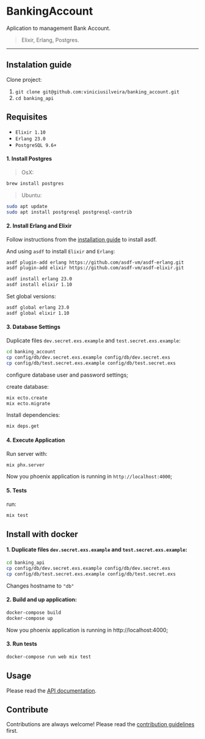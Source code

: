 # BankingAccount

Aplication to management Bank Account.

> Elixir, Erlang, Postgres.

---


## Instalation guide

Clone project:
  1. `git clone git@github.com:viniciusilveira/banking_account.git`
  2. `cd banking_api`

## Requisites

- `Elixir 1.10`
- `Erlang 23.0`
- `PostgreSQL 9.6+`

#### 1. Install Postgres

> OsX:

  ```bash
  brew install postgres
  ```

> Ubuntu:

  ```bash
  sudo apt update
  sudo apt install postgresql postgresql-contrib
  ```

#### 2. Install Erlang and Elixir

Follow instructions from the [installation guide](https://github.com/asdf-vm/asdf#setup) to install asdf.

And using `asdf` to install `Elixir` and `Erlang`:

  ```bash
  asdf plugin-add erlang https://github.com/asdf-vm/asdf-erlang.git
  asdf plugin-add elixir https://github.com/asdf-vm/asdf-elixir.git

  asdf install erlang 23.0
  asdf install elixir 1.10
  ```

Set global versions:

  ```bash
  asdf global erlang 23.0
  asdf global elixir 1.10
  ```

#### 3. Database Settings

Duplicate files `dev.secret.exs.example` and `test.secret.exs.example`:

  ```bash
  cd banking_account
  cp config/db/dev.secret.exs.example config/db/dev.secret.exs
  cp config/db/test.secret.exs.example config/db/test.secret.exs
  ```
configure database user and password settings;

create database:

  ```bash
  mix ecto.create
  mix ecto.migrate
  ```
Install dependencies:

  ```bash
  mix deps.get
  ```

#### 4. Execute Application

Run server with:

  ```bash
  mix phx.server
  ```

Now you phoenix application is running in `http://localhost:4000`;

#### 5. Tests

run:

  ```bash
  mix test
  ```

## Install with docker


#### 1. Duplicate files `dev.secret.exs.example` and `test.secret.exs.example`:

  ```bash
  cd banking_api
  cp config/db/dev.secret.exs.example config/db/dev.secret.exs
  cp config/db/test.secret.exs.example config/db/test.secret.exs
  ```

Changes hostname to `"db"`

#### 2. Build and up application:

```bash
docker-compose build
docker-compose up
```

Now you phoenix application is running in http://localhost:4000;

#### 3. Run tests

```bash
docker-compose run web mix test
```
## Usage

Please read the [API documentation](api_documentation.md).

## Contribute

Contributions are always welcome!
Please read the [contribution guidelines](contributing.md) first.
